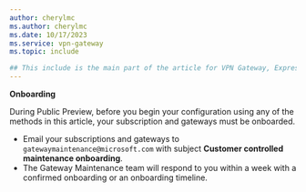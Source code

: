 ```yaml
---
author: cherylmc
ms.author: cherylmc
ms.date: 10/17/2023
ms.service: vpn-gateway
ms.topic: include

## This include is the main part of the article for VPN Gateway, ExpressRoute, and Virtual WAN. If you have changes to make to this include, verify that they apply in context for all 3 services. If not, go to the article page for the specific service and add the information as a separate section there.
---
```

**Onboarding**

During Public Preview, before you begin your configuration using any of the methods in this article, your subscription and gateways must be onboarded.

* Email your subscriptions and gateways to `gatewaymaintenance@microsoft.com` with subject **Customer controlled maintenance onboarding**.
* The Gateway Maintenance team will respond to you within a week with a confirmed onboarding or an onboarding timeline.